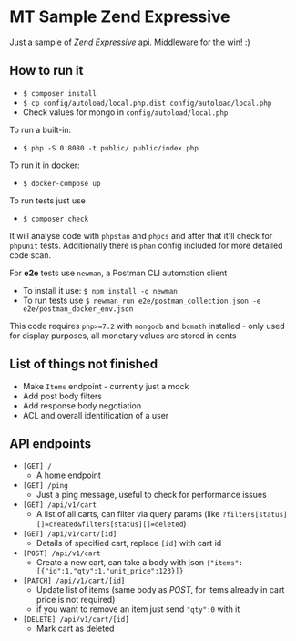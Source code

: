 # MT Sample Zend Expressive

Just a sample of _Zend Expressive_ api. Middleware for the win! :) 

## How to run it

* `$ composer install`
* `$ cp config/autoload/local.php.dist config/autoload/local.php`
* Check values for mongo in `config/autoload/local.php`

To run a built-in:
* `$ php -S 0:8080 -t public/ public/index.php`

To run it in docker:
* `$ docker-compose up`

To run tests just use
* `$ composer check`

It will analyse code with `phpstan` and `phpcs` and after that it'll check for `phpunit` tests.
Additionally there is `phan` config included for more detailed code scan.

For **e2e** tests use `newman`, a Postman CLI automation client
* To install it use: `$ npm install -g newman`
* To run tests use `$ newman run e2e/postman_collection.json -e e2e/postman_docker_env.json`

This code requires `php>=7.2` with `mongodb` and `bcmath` installed -
only used for display purposes, all monetary values are stored in cents

## List of things not finished

* Make `Items` endpoint - currently just a mock
* Add post body filters
* Add response body negotiation
* ACL and overall identification of a user

## API endpoints

* `[GET] /`
    - A home endpoint
* `[GET] /ping`
    - Just a ping message, useful to check for performance issues
* `[GET] /api/v1/cart`
    - A list of all carts, can filter via query params (like `?filters[status][]=created&filters[status][]=deleted`)
* `[GET] /api/v1/cart/[id]`
    - Details of specified cart, replace `[id]` with cart id
* `[POST] /api/v1/cart`
    - Create a new cart, can take a body with json `{"items":[{"id":1,"qty":1,"unit_price":123}]}`
* `[PATCH] /api/v1/cart/[id]`
    - Update list of items (same body as _POST_, for items already in cart price is not required)
    - if you want to remove an item just send `"qty":0` with it
* `[DELETE] /api/v1/cart/[id]`
    - Mark cart as deleted